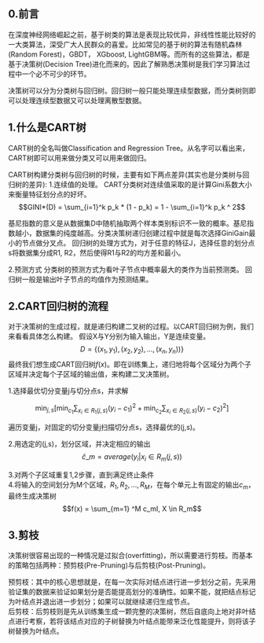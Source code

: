 ## 0.前言
在深度神经网络崛起之前，基于树类的算法是表现比较优异，非线性性能比较好的一大类算法，深受广大人民群众的喜爱。比如常见的基于树的算法有随机森林(Random Forest)，GBDT， XGboost, LightGBM等。而所有的这些算法，都是基于决策树(Decision Tree)进化而来的。因此了解熟悉决策树是我们学习算法过程中一个必不可少的环节。

决策树可以分为分类树与回归树。回归树一般只能处理连续型数据，而分类树则即可以处理连续型数据又可以处理离散型数据。

## 1.什么是CART树
CART树的全名叫做Classification and Regression Tree。从名字可以看出来，CART树即可以用来做分类又可以用来做回归。

CART树构建分类树与回归树的时候，主要有如下两点差异(其实也是分类树与回归树的差异):
1.连续值的处理。
CART分类树对连续值采取的是计算Gini系数大小来衡量特征划分点的好坏。
$$GINI*(D) = \sum_{i=1}^k p_k * (1 - p_k) = 1 - \sum_{i=1}^k p_k ^ 2$$

基尼指数的意义是从数据集D中随机抽取两个样本类别标识不一致的概率。基尼指数越小，数据集的纯度越高。分类决策树递归创建过程中就是每次选择GiniGain最小的节点做分叉点。
回归树的处理方式为，对于任意的特征J，选择任意的划分点s将数据集分成R1, R2，然后使得R1与R2的均方差和最小。

2.预测方式
分类树的预测方式为看叶子节点中概率最大的类作为当前预测类。
回归树一般是输出叶子节点的均值作为预测结果。


## 2.CART回归树的流程
对于决策树的生成过程，就是递归构建二叉树的过程。以CART回归树为例，我们来看看具体怎么构建。
假设X与Y分别为输入输出，Y是连续变量。
$$D = \{ (x_1, y_1), (x_2, y_2), ..., (x_n, y_n)) \}$$
最终我们想生成CART回归树$f(x)$。即在训练集上，递归地将每个区域分为两个子区域并决定每个子区域的输出值，来构建二叉决策树。

1.选择最优切分变量j与切分点s，并求解

$$\min _ { j , s } \left[ \min _ { c _ { 1 } } \sum _ { x _ { i } \in R _ { 1 } ( j , s ) } \left( y _ { i } - c _ { 1 } \right) ^ { 2 } + \min _ { c _ { 2 } } \sum _ { x _ { i } \in R _ { 2 } ( j , s ) } \left( y _ { i } - c _ { 2 } \right) ^ { 2 } \right]$$

遍历变量j，对固定的切分变量j扫描切分点s，选择最优的(j,s)。

2.用选定的(j,s)，划分区域，并决定相应的输出  
$$\hat{c}\_{m}=average(y_{i}|x_{i} \in R_{m}(j,s))$$  

3.对两个子区域重复1,2步骤，直到满足终止条件  
4.将输入的空间划分为M个区域，$R_1, R_2, ..., R_M$，在每个单元上有固定的输出$c_m$，最终生成决策树
$$f(x) = \sum_{m=1} ^M c_mI, X \in R_m$$

## 3.剪枝
决策树很容易出现的一种情况是过拟合(overfitting)，所以需要进行剪枝。而基本的策略包括两种：预剪枝(Pre-Pruning)与后剪枝(Post-Pruning)。

预剪枝：其中的核心思想就是，在每一次实际对结点进行进一步划分之前，先采用验证集的数据来验证如果划分是否能提高划分的准确性。如果不能，就把结点标记为叶结点并退出进一步划分；如果可以就继续递归生成节点。  
后剪枝：后剪枝则是先从训练集生成一颗完整的决策树，然后自底向上地对非叶结点进行考察，若将该结点对应的子树替换为叶结点能带来泛化性能提升，则将该子树替换为叶结点。
